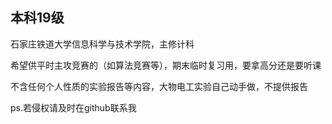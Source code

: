 ## 本科19级

石家庄铁道大学信息科学与技术学院，主修计科

希望供平时主攻竞赛的（如算法竞赛等），期末临时复习用，要拿高分还是要听课

不含任何个人性质的实验报告等内容，大物电工实验自己动手做，不提供报告

ps.若侵权请及时在github联系我
